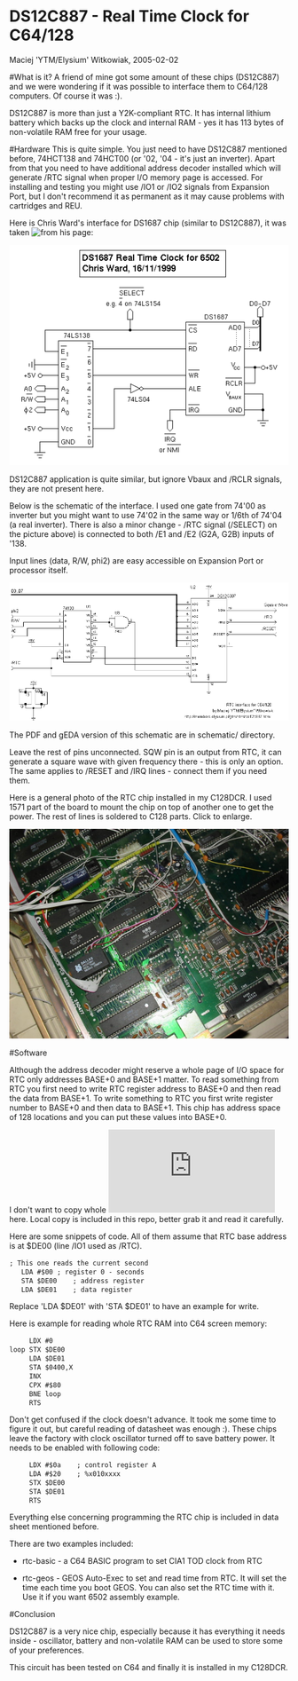 DS12C887 - Real Time Clock for C64/128
======================================

Maciej 'YTM/Elysium' Witkowiak, 2005-02-02


#What is it?
A friend of mine got some amount of these chips (DS12C887) and we were wondering if it was possible
to interface them to C64/128 computers. Of course it was :).

DS12C887 is more than just a Y2K-compliant RTC. It has internal lithium battery which backs up
the clock and internal RAM - yes it has 113 bytes of non-volatile RAM free for your usage.

#Hardware
This is quite simple. You just need to have DS12C887 mentioned before, 74HCT138 and 74HCT00 (or '02,
'04 - it's just an inverter). Apart from that you need to have additional address decoder installed
which will generate /RTC signal when proper I/O memory page is accessed. For installing and testing
you might use /IO1 or /IO2 signals from Expansion Port, but I don't recommend it as permanent as it
may cause problems with cartridges and REU.

Here is Chris Ward's interface for DS1687 chip (similar to DS12C887), it was taken
![from his page](http://home.freeuk.net/c.ward/6502/):

![Ward's interface](/ds1687.png?raw=true)

DS12C887 application is quite similar, but ignore Vbaux and /RCLR signals, they are not present here.

Below is the schematic of the interface. I used one gate from 74'00 as inverter but you might want to use
74'02 in the same way or 1/6th of 74'04 (a real inverter). There is also a minor change - /RTC signal (/SELECT)
on the picture above) is connected to both /E1 and /E2 (G2A, G2B) inputs of '138.

Input lines (data, R/W, phi2) are easy accessible on Expansion Port or processor itself.

![DS12C887 interface to C64/128](/ds12c887.png?raw=true)

The PDF and gEDA version of this schematic are in schematic/ directory.

Leave the rest of pins unconnected. SQW pin is an output from RTC, it can generate a square wave
with given frequency there - this is only an option. The same applies to /RESET and /IRQ lines -
connect them if you need them.

Here is a general photo of the RTC chip installed in my C128DCR. I used 1571 part of the board to
mount the chip on top of another one to get the power. The rest of lines is soldered to C128 parts.
Click to enlarge.


![RTC - top view](/ds12c887.jpg?raw=true)

#Software

Although the address decoder might reserve a whole page of I/O space for RTC only addresses
BASE+0 and BASE+1 matter. To read something from RTC you first need to write RTC register address to
BASE+0 and then read the data from BASE+1. To write something to RTC you first write register number
to BASE+0 and then data to BASE+1. This chip has address space of 128 locations and you can put
these values into BASE+0.

I don't want to copy whole ![datasheet](http://pdfserv.maxim-ic.com/arpdf/DS12C887.pdf) here.
Local copy is included in this repo, better grab it and read it carefully.

Here are some snippets of code. All of them assume that RTC base address is at $DE00 (line
/IO1 used as /RTC).
```
; This one reads the current second
   LDA #$00	; register 0 - seconds
   STA $DE00	; address register
   LDA $DE01	; data register
```

Replace 'LDA $DE01' with 'STA $DE01' to have an example for write.

Here is example for reading whole RTC RAM into C64 screen memory:
```
     LDX #0
loop STX $DE00
     LDA $DE01
     STA $0400,X
     INX
     CPX #$80
     BNE loop
     RTS
```

Don't get confused if the clock doesn't advance. It took me some time to figure it
out, but careful reading of datasheet was enough :). These chips leave the
factory with clock oscillator turned off to save battery power. It needs to be
enabled with following code:

```
     LDX #$0a    ; control register A
     LDA #$20    ; %x010xxxx
     STX $DE00
     STA $DE01
     RTS
```

Everything else concerning programming the RTC chip is included in data sheet mentioned before.

There are two examples included:
- rtc-basic - a C64 BASIC program to set CIA1 TOD clock from RTC

- rtc-geos - GEOS Auto-Exec to set and read time from RTC. It will set the time each time you boot GEOS. You can also set the RTC time with it. Use it if you want 6502 assembly example.

#Conclusion

DS12C887 is a very nice chip, especially because it has everything it needs inside - oscillator,
battery and non-volatile RAM can be used to store some of your preferences.

This circuit has been tested on C64 and finally it is installed in my C128DCR.
